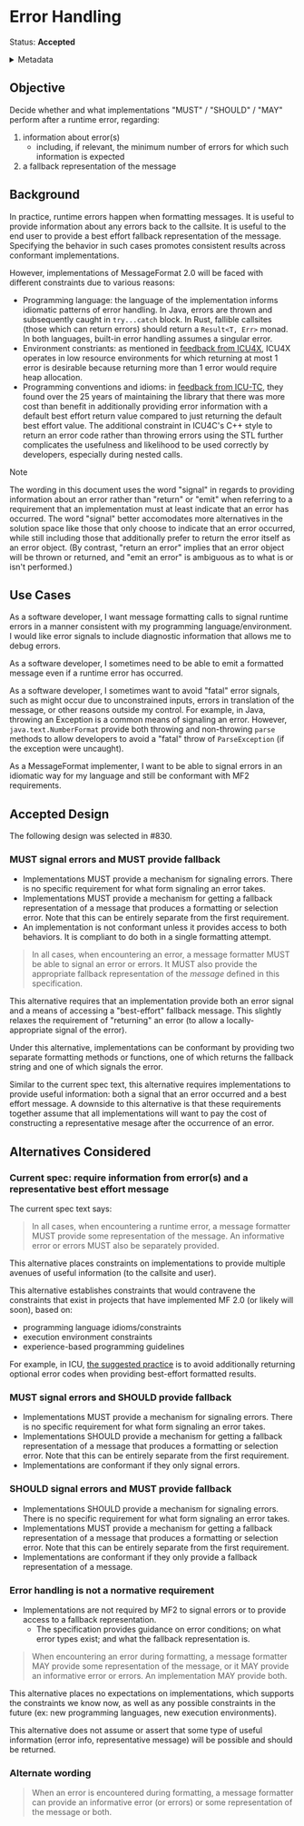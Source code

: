 # Error Handling

Status: **Accepted**

<details>
	<summary>Metadata</summary>
	<dl>
		<dt>Contributors</dt>
		<dd>@echeran</dd>
		<dt>First proposed</dt>
		<dd>2024-06-02</dd>
        <dt>Issues</dt>
		<dd><a href="https://github.com/unicode-org/message-format-wg/issues/782">#782</a></dd>
		<dd><a href="https://github.com/unicode-org/message-format-wg/issues/830">#830</a></dd>
		<dd><a href="https://github.com/unicode-org/message-format-wg/issues/831">#831</a></dd>
		<dt>Pull Requests</dt>
		<dd><a href="https://github.com/unicode-org/message-format-wg/pull/795">#795</a></dd>
		<dd><a href="https://github.com/unicode-org/message-format-wg/pull/804">#804</a></dd>
		<dt>Meeting Notes</dt>
		<dd><a href="https://github.com/unicode-org/message-format-wg/blob/main/meetings/2024/notes-2024-05-06.md">2024-05-06</a></dd>
		<dd><a href="https://github.com/unicode-org/message-format-wg/blob/main/meetings/2024/notes-2024-05-13.md">2024-05-13</a></dd>
		<dd><a href="https://github.com/unicode-org/message-format-wg/blob/main/meetings/2024/notes-2024-05-20.md">2024-05-20</a></dd>
		<dd><a href="https://github.com/unicode-org/message-format-wg/blob/main/meetings/2024/notes-2024-07-15.md">2024-07-15</a></dd>
		<dd><a href="https://github.com/unicode-org/message-format-wg/blob/main/meetings/2024/notes-2024-07-22.md">2024-07-22</a></dd>
	</dl>
</details>

## Objective

Decide whether and what implementations "MUST" / "SHOULD" / "MAY" perform after a runtime error, regarding:

1. information about error(s)
    - including, if relevant, the minimum number of errors for which such information is expected
1. a fallback representation of the message

## Background

In practice,
runtime errors happen when formatting messages.
It is useful to provide information about any errors back to the callsite.
It is useful to the end user to provide a best effort fallback representation of the message.
Specifying the behavior in such cases promotes consistent results across conformant implementations.

However, implementations of MessageFormat 2.0 will be faced with different constraints due to various reasons:

* Programming language: the language of the implementation informs idiomatic patterns of error handling.
In Java, errors are thrown and subsequently caught in `try...catch` block.
In Rust, fallible callsites (those which can return errors) should return a `Result<T, Err>` monad. 
In both languages, built-in error handling assumes a singular error.
* Environment constriants: as mentioned in [feedback from ICU4X](https://github.com/unicode-org/message-format-wg/issues/782#issuecomment-2103177417),
ICU4X operates in low resource environments for which returning at most 1 error is desirable
because returning more than 1 error would require heap allocation.
* Programming conventions and idioms: in [feedback from ICU-TC](https://docs.google.com/document/d/11yJUWedBIpmq-YNSqqDfgUxcREmlvV0NskYganXkQHA/edit#bookmark=id.lx4ls9eelh99),
they found over the 25 years of maintaining the library that there was more cost than benefit in additionally providing error information with a default best effort return value compared to just returning the default best effort value.
The additional constraint in ICU4C's C++ style to return an error code rather than throwing errors using the STL further complicates the usefulness and likelihood to be used correctly by developers, especially during nested calls.

> [!NOTE]
> The wording in this document uses the word "signal" in regards to providing
> information about an error rather than "return" or "emit" when referring to
> a requirement that an implementation must at least indicate that an error has
> occurred.
> The word "signal" better accomodates more alternatives in the solution space
> like those that only choose to indicate that an error occurred,
> while still including those that additionally prefer to return the error
> itself as an error object.
> (By contrast, "return an error" implies that an error object will be thrown or
> returned, and "emit an error" is ambiguous as to what is or isn't performed.)
## Use Cases

As a software developer, I want message formatting calls to signal runtime errors
in a manner consistent with my programming language/environment.
I would like error signals to include diagnostic information that allows me to debug errors.

As a software developer, I sometimes need to be able to emit a formatted message
even if a runtime error has occurred.

As a software developer, I sometimes want to avoid "fatal" error signals,
such as might occur due to unconstrained inputs,
errors in translation of the message,
or other reasons outside my control.
For example, in Java, throwing an Exception is a common means of signaling an error.
However, `java.text.NumberFormat` provide both throwing and non-throwing
`parse` methods to allow developers to avoid a "fatal" throw of `ParseException`
(if the exception were uncaught).

As a MessageFormat implementer, I want to be able to signal errors in an idiomatic way
for my language and still be conformant with MF2 requirements.

## Accepted Design

The following design was selected in #830.

### MUST signal errors and MUST provide fallback

* Implementations MUST provide a mechanism for signaling errors. There is no specific requirement for what form signaling an error takes.
* Implementations MUST provide a mechanism for getting a fallback representation of a message that produces a formatting or selection error. Note that this can be entirely separate from the first requirement.
* An implementation is not conformant unless it provides access to both behaviors. It is compliant to do both in a single formatting attempt.

> In all cases, when encountering an error,
> a message formatter MUST be able to signal an error or errors.
> It MUST also provide the appropriate fallback representation of the _message_ defined
> in this specification.

This alternative requires that an implementation provide both an error signal
and a means of accessing a "best-effort" fallback message.
This slightly relaxes the requirement of "returning" an error
(to allow a locally-appropriate signal of the error).

Under this alternative, implementations can be conformant by providing
two separate formatting methods or functions,
one of which returns the fallback string and one of which signals the error.

Similar to the current spec text,
this alternative requires implementations to provide useful information:
both a signal that an error occurred and a best effort message.
A downside to this alternative is that these requirements together assume that
all implementations will want to pay the cost of constructing a representative mesage
after the occurrence of an error.

## Alternatives Considered

### Current spec: require information from error(s) and a representative best effort message

The current spec text says:

> In all cases, when encountering a runtime error,
> a message formatter MUST provide some representation of the message.
> An informative error or errors MUST also be separately provided.

This alternative places constraints on implementations to provide multiple avenues of useful information (to the callsite and user).

This alternative establishes constraints that would contravene the constraints that exist in projects that have implemented MF 2.0 (or likely will soon), based on:
* programming language idioms/constraints
* execution environment constraints
* experience-based programming guidelines

For example, in ICU, 
[the suggested practice](https://docs.google.com/document/d/11yJUWedBIpmq-YNSqqDfgUxcREmlvV0NskYganXkQHA/edit#bookmark=id.lx4ls9eelh99)
is to avoid additionally returning optional error codes when providing best-effort formatted results.

### MUST signal errors and SHOULD provide fallback

* Implementations MUST provide a mechanism for signaling errors. There is no specific requirement for what form signaling an error takes.
* Implementations SHOULD provide a mechanism for getting a fallback representation of a message that produces a formatting or selection error. Note that this can be entirely separate from the first requirement.
* Implementations are conformant if they only signal errors.

###  SHOULD signal errors and MUST provide fallback

* Implementations SHOULD provide a mechanism for signaling errors. There is no specific requirement for what form signaling an error takes.
* Implementations MUST provide a mechanism for getting a fallback representation of a message that produces a formatting or selection error. Note that this can be entirely separate from the first requirement.
* Implementations are conformant if they only provide a fallback representation of a message.


### Error handling is not a normative requirement

* Implementations are not required by MF2 to signal errors or to provide access to a fallback representation.
    - The specification provides guidance on error conditions; on what error types exist; and what the fallback representation is.

> When encountering an error during formatting,
> a message formatter MAY provide some representation of the message,
> or it MAY provide an informative error or errors.
> An implementation MAY provide both.

This alternative places no expectations on implementations,
which supports the constraints we know now,
as well as any possible constraints in the future
(ex: new programming languages, new execution environments).

This alternative does not assume or assert that some type of useful information
(error info, representative message)
will be possible and should be returned.

### Alternate wording

> When an error is encountered during formatting,
> a message formatter can provide an informative error (or errors)
> or some representation of the message or both.
